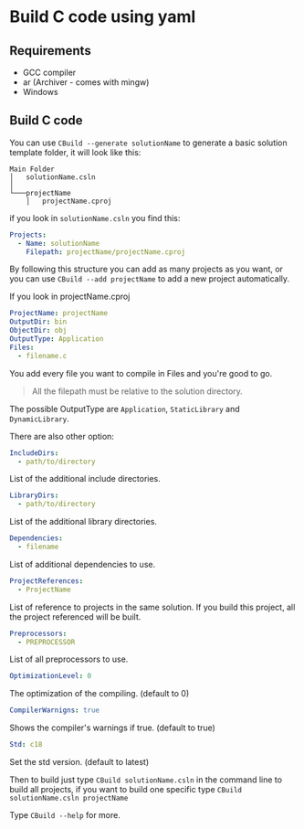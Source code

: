 # Build C code using yaml

Requirements
------------

- GCC compiler
- ar (Archiver - comes with mingw)
- Windows

Build C code
------------ 

You can use `CBuild --generate solutionName` to generate a basic solution template folder, it will look like this:

```
Main Folder
│   solutionName.csln    
│
└───projectName
    │   projectName.cproj

```

if you look in `solutionName.csln` you find this:

```yaml
Projects: 
  - Name: solutionName
    Filepath: projectName/projectName.cproj
```

By following this structure you can add as many projects as you want, or you can use `CBuild --add projectName` to add a new project automatically.

If you look in projectName.cproj

```yaml
ProjectName: projectName
OutputDir: bin
ObjectDir: obj
OutputType: Application
Files:
  - filename.c
```

You add every file you want to compile in Files and you're good to go.

> All the filepath must be relative to the solution directory.

The possible OutputType are `Application`, `StaticLibrary` and `DynamicLibrary`.

There are also other option: 

```yaml
IncludeDirs:
  - path/to/directory
```
 List of the additional include directories.

```yaml
LibraryDirs:
  - path/to/directory
```
 List of the additional library directories.

```yaml
Dependencies:
  - filename
```
List of additional dependencies to use.

```yaml
ProjectReferences:
  - ProjectName
```
List of reference to projects in the same solution. If you build this project, all the project referenced will be built.

```yaml
Preprocessors:
  - PREPROCESSOR
```
List of all preprocessors to use.

```yaml
OptimizationLevel: 0
```
The optimization of the compiling. (default to 0)

```yaml
CompilerWarnigns: true
```
Shows the compiler's warnings if true. (default to true)

```yaml
Std: c18
```
Set the std version. (default to latest)

Then to build just type `CBuild solutionName.csln` in the command line to build all projects, if you want to build one specific type `CBuild solutionName.csln projectName`

Type `CBuild --help` for more.
